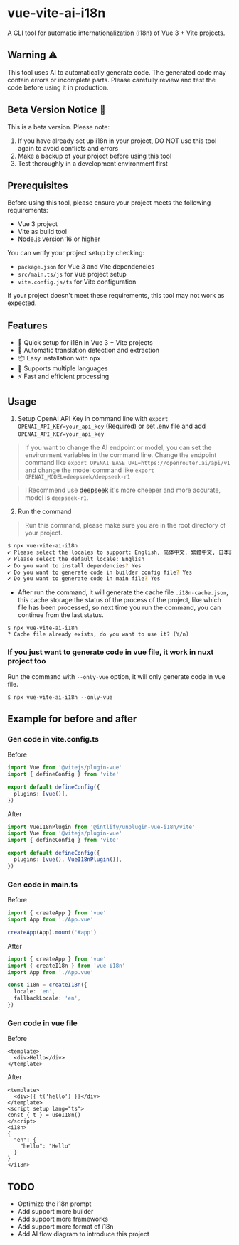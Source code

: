 # vue-vite-ai-i18n

A CLI tool for automatic internationalization (i18n) of Vue 3 + Vite projects.

## Warning ⚠️

This tool uses AI to automatically generate code. The generated code may contain errors or incomplete parts.
Please carefully review and test the code before using it in production.

## Beta Version Notice 🚧

This is a beta version. Please note:

1. If you have already set up i18n in your project, DO NOT use this tool again to avoid conflicts and errors
2. Make a backup of your project before using this tool
3. Test thoroughly in a development environment first

## Prerequisites

Before using this tool, please ensure your project meets the following requirements:

- Vue 3 project
- Vite as build tool
- Node.js version 16 or higher

You can verify your project setup by checking:
- `package.json` for Vue 3 and Vite dependencies
- `src/main.ts/js` for Vue project setup
- `vite.config.js/ts` for Vite configuration

If your project doesn't meet these requirements, this tool may not work as expected.

## Features

- 🚀 Quick setup for i18n in Vue 3 + Vite projects
- 🤖 Automatic translation detection and extraction
- 📦 Easy installation with npx
- 🔄 Supports multiple languages
- ⚡️ Fast and efficient processing

## Usage

1. Setup OpenAI API Key in command line with `export OPENAI_API_KEY=your_api_key` (Required) or set .env file and add `OPENAI_API_KEY=your_api_key`

> If you want to change the AI endpoint or model, you can set the environment variables in the command line. Change the endpoint command like
`export OPENAI_BASE_URL=https://openrouter.ai/api/v1` and change the model command like
`export OPENAI_MODEL=deepseek/deepseek-r1`

> I Recommend use [deepseek](https://deepseek.ai/) it's more cheeper and more accurate, model is `deepseek-r1`.

2. Run the command
> Run this command, please make sure you are in the root directory of your project.

```bash
$ npx vue-vite-ai-i18n
✔ Please select the locales to support: English, 简体中文, 繁體中文, 日本語
✔ Please select the default locale: English
✔ Do you want to install dependencies? Yes
✔ Do you want to generate code in builder config file? Yes
✔ Do you want to generate code in main file? Yes
```

* After run the command, it will generate the cache file `.i18n-cache.json`, this cache storage the status of the process of the project, like which file has been processed, so next time you run the command, you can continue from the last status.

```
$ npx vue-vite-ai-i18n
? Cache file already exists, do you want to use it? (Y/n)
```

### If you just want to generate code in vue file, it work in nuxt project too
Run the command with `--only-vue` option, it will only generate code in vue file.
```
$ npx vue-vite-ai-i18n --only-vue
```

## Example for before and after

### Gen code in vite.config.ts

Before
```ts
import Vue from '@vitejs/plugin-vue'
import { defineConfig } from 'vite'

export default defineConfig({
  plugins: [vue()],
})
```

After

```ts
import VueI18nPlugin from '@intlify/unplugin-vue-i18n/vite'
import Vue from '@vitejs/plugin-vue'
import { defineConfig } from 'vite'

export default defineConfig({
  plugins: [vue(), VueI18nPlugin()],
})
```

### Gen code in main.ts

Before
```ts
import { createApp } from 'vue'
import App from './App.vue'

createApp(App).mount('#app')
```

After
```ts
import { createApp } from 'vue'
import { createI18n } from 'vue-i18n'
import App from './App.vue'

const i18n = createI18n({
  locale: 'en',
  fallbackLocale: 'en',
})
```

### Gen code in vue file

Before
```vue
<template>
  <div>Hello</div>
</template>
```

After
```vue
<template>
  <div>{{ t('hello') }}</div>
</template>
<script setup lang="ts">
const { t } = useI18n()
</script>
<i18n>
{
  "en": {
    "hello": "Hello"
  }
}
</i18n>
```

## TODO

- Optimize the i18n prompt
- Add support more builder
- Add support more frameworks
- Add support more format of i18n
- Add AI flow diagram to introduce this project
